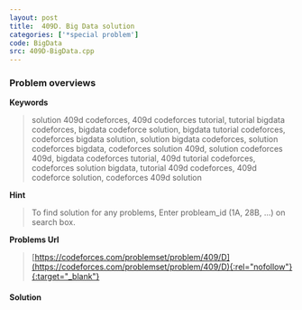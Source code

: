 ```yaml
---
layout: post
title:  409D. Big Data solution
categories: ['*special problem']
code: BigData
src: 409D-BigData.cpp
---
```

### **Problem overviews**

**Keywords**
> solution 409d codeforces, 409d codeforces tutorial, tutorial bigdata codeforces, bigdata codeforce solution, bigdata tutorial codeforces, codeforces bigdata solution, solution bigdata codeforces, solution codeforces bigdata, codeforces solution 409d, solution codeforces 409d, bigdata codeforces tutorial, 409d tutorial codeforces, codeforces solution bigdata, tutorial 409d codeforces, 409d codeforce solution, codeforces 409d solution

**Hint**
> To find solution for any problems, Enter probleam_id (1A, 28B, ...) on search box. 

**Problems Url**
> [https://codeforces.com/problemset/problem/409/D](https://codeforces.com/problemset/problem/409/D){:rel="nofollow"}{:target="_blank"}

#### **Solution**



